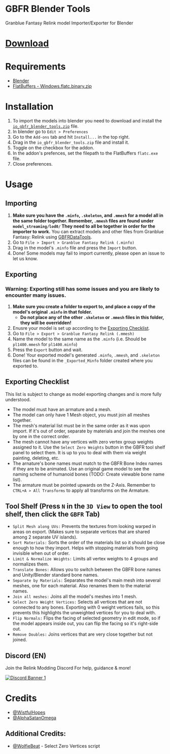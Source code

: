 # GBFR Blender Tools
Granblue Fantasy Relink model Importer/Exporter for Blender

# [Download](https://github.com/WistfulHopes/GBFRBlenderTools/releases)

# Requirements
* [Blender](https://www.blender.org/download/)
* [FlatBuffers - Windows.flatc.binary.zip](https://github.com/google/flatbuffers/releases)

# Installation
1. To import the models into blender you need to download and install the [`io_gbfr_blender_tools.zip`](https://github.com/WistfulHopes/GBFRBlenderTools/releases) file.
2. In blender go to `Edit > Preferences`
3. Go to the `Add-ons` tab and hit `Install...` in the top right.
4. Drag in the `io_gbfr_blender_tools.zip` file and install it.
5. Toggle on the checkbox for the addon.
6. In the addon's prefences, set the filepath to the FlatBuffers `flatc.exe` file.
7. Close preferences.

# Usage
  ## Importing
  1. **Make sure you have the `.minfo`, `.skeleton`, and `.mmesh` for a model all in the same folder together. Remember, `.mmesh` files are found under `model_streaming/lod0/` They need to all be together in order for the importer to work.**
  You can extract models and other files from Granblue Fantasy: Relink using [GBFRDataTools](https://github.com/Nenkai/GBFRDataTools/releases).
  2. Go to `File > Import > Granblue Fantasy Relink (.minfo)`
  3. Drag in the model's `.minfo` file and press the `Import` button.
  4. Done! Some models may fail to import currently, please open an issue to let us know.

  ## Exporting
  ### Warning: Exporting still has some issues and you are likely to encounter many issues.
  1. **Make sure you create a folder to export to, and place a copy of the model's original `.minfo` in that folder.**
      * **Do not place any of the other `.skeleton` or `.mmesh` files in this folder, they will be overridden!**
  2. Enusre your model is set up according to the [Exporting Checklist](https://github.com/WistfulHopes/GBFRBlenderTools?tab=readme-ov-file#exporting-checklist).
  3. Go to `File > Export > Granblue Fantasy Relink (.mmesh)`
  4. Name the model to the same name as the `.minfo` (i.e. Should be `pl1400.mmesh` for `pl1400.minfo`)
  5. Press the `Export` button and wait.
  6. Done! Your exported model's generated `.minfo`, `.mmesh`, and `.skeleton` files can be found in the `_Exported_Minfo` folder created where you exported to.
  ## Exporting Checklist
  This list is subject to change as model exporting changes and is more fully understood.
  * The model must have an armature and a mesh.
  * The model can only have 1 Mesh object, you must join all meshes together.
  * The mesh's material list must be in the same order as it was upon import. If it's out of order, separate by materials and join the meshes one by one in the correct order.
  * The mesh cannot have any vertices with zero vertex group weights assigned to it. Use the `Select Zero Weights` button in the GBFR tool shelf panel to select them. It is up to you to deal with them via weight painting, deleting, etc.
  * The arnature's bone names must match to the GBFR Bone Index names if they are to be animated. Use an original game model to see the naming scheme of humanoid bones (TODO: Create viewable bone name list).
  * The armature must be pointed upwards on the Z-Axis. Remember to `CTRL+A > All Transforms` to apply all transforms on the Armature.

  ## Tool Shelf (Press `N` in the `3D View` to open the tool shelf, then click the `GBFR` Tab)
  * `Split Mesh along UVs:` Prevents the textures from looking warped in areas on export. (Makes sure to separate vertices that are shared among 2 separate UV islands).
  * `Sort Materials:` Sorts the order of the materials list so it should be close enough to how they import. Helps with stopping materials from going invisible when out of order.
  * `Limit & Normalize Weights:` Limits all vertex weights to 4 groups and normalizes them.
  * `Translate Bones:` Allows you to switch between the GBFR bone names and Unity/Blender standard bone names.
  * `Separate by Materials:` Separates the model's main mesh into several meshes, one for each material. Also renames them to the material names.
  * `Join all meshes:` Joins all the model's meshes into 1 mesh.
  * `Select Zero Weight Vertices:` Selects all vertices that are not connected to any bones. Exporting with 0 weight vertices fails, so this prevents this highlights the unweighted vertices for you to deal with.
  * `Flip Normals:` Flips the facing of selected geometry in edit mode, so if the model appears inside out, you can flip the facing so it's right-side out.
  * `Remove Doubles:` Joins vertices that are very close together but not joined.

## Discord (EN)
Join the Relink Modding Discord For help, guidance & more!

<a href="https://discord.gg/gbsG4CDsru">
  <img src="https://discordapp.com/api/guilds/1203608338344976434/widget.png?style=banner2" alt="Discord Banner 1"/>
</a>

# Credits
* [@WistfulHopes](https://github.com/WistfulHopes)
* [@AlphaSatanOmega](https://github.com/AlphaSatanOmega)

## Additional Credits: 
* [@WolfieBeat](https://github.com/WolfieBeat) - Select Zero Vertices script
